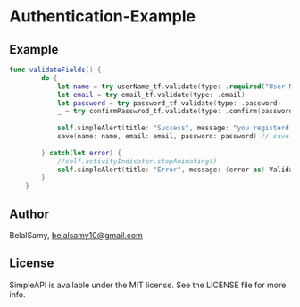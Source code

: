 # Authentication-Example

## Example

```swift 
func validateFields() {
        do {
            let name = try userName_tf.validate(type: .required("User Name"))
            let email = try email_tf.validate(type: .email)
            let password = try password_tf.validate(type: .password)
            _ = try confirmPasswrod_tf.validate(type: .confirm(password_tf))
            
            self.simpleAlert(title: "Success", message: "you registerd Successfully !")
            save(name: name, email: email, password: password) // save in userDefaults
            
        } catch(let error) {
            //self.activityIndicator.stopAnimating()
            self.simpleAlert(title: "Error", message: (error as! ValidationError).message)
        }
    }
```

## Author

BelalSamy, belalsamy10@gmail.com

## License

SimpleAPI is available under the MIT license. See the LICENSE file for more info.
